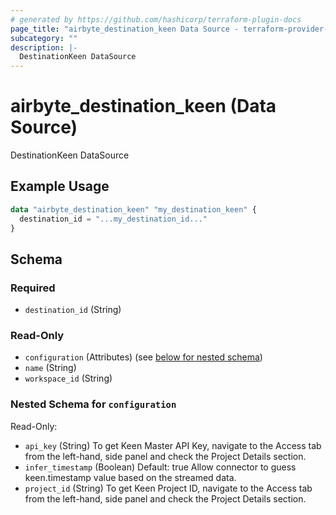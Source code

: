 ```yaml
---
# generated by https://github.com/hashicorp/terraform-plugin-docs
page_title: "airbyte_destination_keen Data Source - terraform-provider-airbyte"
subcategory: ""
description: |-
  DestinationKeen DataSource
---
```


# airbyte_destination_keen (Data Source)

DestinationKeen DataSource

## Example Usage

```terraform
data "airbyte_destination_keen" "my_destination_keen" {
  destination_id = "...my_destination_id..."
}
```

<!-- schema generated by tfplugindocs -->
## Schema

### Required

- `destination_id` (String)

### Read-Only

- `configuration` (Attributes) (see [below for nested schema](#nestedatt--configuration))
- `name` (String)
- `workspace_id` (String)

<a id="nestedatt--configuration"></a>
### Nested Schema for `configuration`

Read-Only:

- `api_key` (String) To get Keen Master API Key, navigate to the Access tab from the left-hand, side panel and check the Project Details section.
- `infer_timestamp` (Boolean) Default: true
Allow connector to guess keen.timestamp value based on the streamed data.
- `project_id` (String) To get Keen Project ID, navigate to the Access tab from the left-hand, side panel and check the Project Details section.


